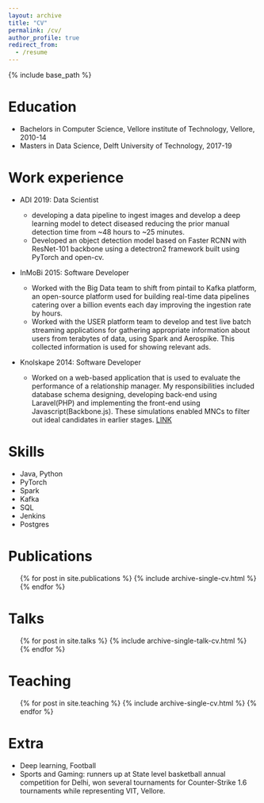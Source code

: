 ```yaml
---
layout: archive
title: "CV"
permalink: /cv/
author_profile: true
redirect_from:
  - /resume
---
```


{% include base_path %}

Education
======
* Bachelors in Computer Science, Vellore institute of Technology, Vellore, 2010-14
* Masters in Data Science, Delft University of Technology, 2017-19

Work experience
======
* ADI 2019: Data Scientist
  * developing a data pipeline to ingest images and develop a deep learning model to detect diseased reducing the prior manual detection time from ~48 hours to ~25 minutes.
  * Developed an object detection model based on Faster RCNN with ResNet-101 backbone using a detectron2 framework built using PyTorch and open-cv.

* InMoBi 2015: Software Developer
  * Worked with the Big Data team to shift from pintail to Kafka platform, an open-source platform used for building real-time data pipelines catering over a billion events each day improving the ingestion rate by hours.
  * Worked with the USER platform team to develop and test live batch streaming applications for gathering appropriate information about users from terabytes of data, using Spark and Aerospike. This collected information is used for showing relevant ads.
* Knolskape 2014: Software Developer
  * Worked on a web-based application that is used to evaluate the performance of a relationship manager. My responsibilities included database schema designing, developing back-end using Laravel(PHP) and implementing the front-end using Javascript(Backbone.js). These simulations enabled MNCs to filter out ideal candidates in earlier stages. [LINK](https://blog.knolskape.com/hubfs/simualtions%20ebooks%20whitepaper/KNOLSKAPE_Inbox_Simulation.pdf)    
 
Skills
======
* Java, Python
* PyTorch
* Spark
* Kafka
* SQL
* Jenkins
* Postgres

Publications
======
  <ul>{% for post in site.publications %}
    {% include archive-single-cv.html %}
  {% endfor %}</ul>
  
Talks
======
  <ul>{% for post in site.talks %}
    {% include archive-single-talk-cv.html %}
  {% endfor %}</ul>
  
Teaching
======
  <ul>{% for post in site.teaching %}
    {% include archive-single-cv.html %}
  {% endfor %}</ul>
  
Extra
======
* Deep learning, Football
* Sports and Gaming: runners up at State level basketball annual competition for Delhi, won several tournaments for Counter-Strike 1.6 tournaments while representing VIT, Vellore. 
